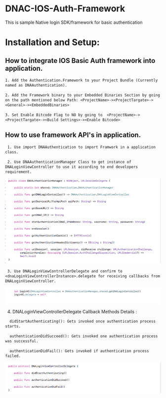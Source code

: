# DNAC-IOS-Auth-Framework

This is sample Native login SDK/framework for basic authentication 

# Installation and Setup:
   
## How to integrate IOS Basic Auth framework into application.

    1. Add the Authentication.Framework to your Project Bundle (Currently named as DNAAuthentication).

    2. Add the Framework binary to your Embedded Binaries Section by going on the path mentioned below Path: <ProjectName>-><ProjectTargate>-><General>-><EmbeddedBinaries>

    3. Set Enable Bitcode Flag to NO by going to  <ProjectName>-><ProjectTargate>-><Build Settings>-><Enable Bitcode>


## How to use framework API's in application.
     1. Use import DNAAuthentication to import Framwork in a application class.
     
     2. Use DNAAuthenticationManager Class to get instance of DNALoginViewController to use it according to end developers requirement.
        
  ![alt text](https://github.com/CiscoDevNet/DNAC-SWIFT-SDK/blob/master/images/LoginViewControllerExample.png)

     
     3. Use DNALoginViewControllerDelegate and confirm to <dnaLoginViewControllerInstance>.delegate for receiving callbacks from DNALoginViewController.
     
     
   ![alt text](https://github.com/CiscoDevNet/DNAC-SWIFT-SDK/blob/master/images/DNALoginViewControllerDelegate.png)
   
   
   4. 	DNALoginViewControllerDelegate Callback Methods Details :

      didStartAuthenticating(): Gets invoked once authentication process starts.

      authenticationDidSucceed(): Gets invoked one authentication process was successful.

      authenticationDidFail(): Gets invoked if authentication process failed.
      
 
 ![alt text](https://github.com/CiscoDevNet/DNAC-SWIFT-SDK/blob/master/images/DNALoginViewControllerDelegateCB.png)
